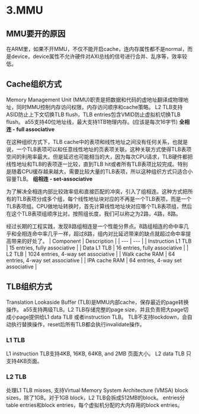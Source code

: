 # 3.MMU
## MMU要开的原因
在ARM里，如果不开MMU，不仅不能开启cache，连内存属性都不是normal，而是device，device属性不允许硬件对AXI总线的信号进行合并、乱序等，效率较低。
## Cache组织方式
Memory Management Unit (MMU)职责是把数据和代码的虚地址翻译成物理地址，同时MMU控制内存访问权限，内存访问顺序和cache策略。
L2 TLB支持ASID防止上下文切换TLB flush，TLB entries包含VMID防止虚拟机切换TLB flush。
a55支持40位地址线，最大支持1TB物理内存。(应该是每次16字节)
**全相连 - full associative**

在这种组织方式下，TLB cache中的表项和线性地址之间没有任何关系，也就是说，一个TLB表项可以和任意线性地址的页表项关联。这种关联方式使得TLB表项空间的利用率最大。但是延迟也可能相当的大，因为每次CPU请求，TLB硬件都把线性地址和TLB的表项逐一比较，直到TLB hit或者所有TLB表项比较完成。特别是随着CPU缓存越来越大，需要比较大量的TLB表项，所以这种组织方式只适合小容量TLB。
**组相连 - set-associative**

为了解决全相连内部比较效率低和直接匹配的冲突，引入了组相连。这种方式把所有的TLB表项分成多个组，每个线性地址块对应的不再是一个TLB表项，而是一个TLB表项组。CPU做地址转换时，首先计算线性地址块对应哪个TLB表项组，然后在这个TLB表项组顺序比对。按照组长度，我们可以称之为2路，4路，8路。

经过长期的工程实践，发现8路组相连是一个性能分界点。8路组相连的命中率几乎和全相连命中率几乎一样，超过8路，组内对比延迟带来的缺点就超过命中率提高带来的好处了。
| Component    |  Description   |
| --- | --- |
| Instruction L1 TLB    |  15 entries, fully associative  |
| Data L1 TLB    |  16 entries, fully associative   |
|   L2 TLB  |  1024 entries, 4-way set associative   |
|  Walk cache RAM   |  64 entries, 4-way set associative   |
| IPA cache RAM    | 64 entries, 4-way set associative    |

## TLB组织方式
Translation Lookaside Buﬀer (TLB)是MMU内部cache，保存最近的page转换操作。
a55支持两级TLB。L2 TLB存储完整的page size，并且负责把大page切成小page提供给L1 data TLB 或者instruction TLB。
TLB不支持lockdown，会自动执行替换操作，reset后所有TLB都会执行invalidate操作。
### L1 TLB
L1 instruction TLB支持4KB, 16KB, 64KB, and 2MB 页面大小。
L2 data TLB 只支持4KB页面。
### L2 TLB
处理L1 TLB misses, 支持Virtual Memory System Architecture (VMSA) block sizes，除了1GB。对于1GB block，L2 TLB会拆成512MB的block。
entries分table entries和block entries，每个虚拟机分配的大内存用的block entries。


